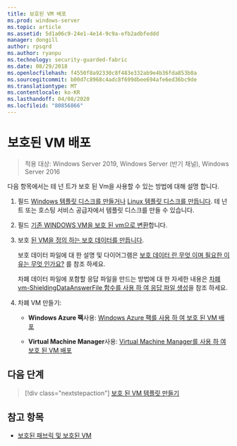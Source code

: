 ```yaml
---
title: 보호된 VM 배포
ms.prod: windows-server
ms.topic: article
ms.assetid: 5d1a06c9-24e1-4e14-9c9a-efb2adbfeddd
manager: dongill
author: rpsqrd
ms.author: ryanpu
ms.technology: security-guarded-fabric
ms.date: 08/29/2018
ms.openlocfilehash: f4550f8a92330c8f483e332ab9e4b36fda853b0a
ms.sourcegitcommit: b00d7c8968c4adc8f699dbee694afe6ed36bc9de
ms.translationtype: MT
ms.contentlocale: ko-KR
ms.lasthandoff: 04/08/2020
ms.locfileid: "80856866"
---
```

# <a name="deploy-shielded-vms"></a>보호된 VM 배포


>적용 대상: Windows Server 2019, Windows Server (반기 채널), Windows Server 2016

다음 항목에서는 테 넌 트가 보호 된 Vm을 사용할 수 있는 방법에 대해 설명 합니다.

1. 필드 [Windows 템플릿 디스크를 만들거나](guarded-fabric-create-a-shielded-vm-template.md) [Linux 템플릿 디스크를 만듭니다](guarded-fabric-create-a-linux-shielded-vm-template.md). 테 넌 트 또는 호스팅 서비스 공급자에서 템플릿 디스크를 만들 수 있습니다. 

2. 필드 [기존 WINDOWS VM을 보호 된 vm으로 변환](guarded-fabric-vm-shielding-helper-vhd.md)합니다. 

3. 보호 [된 VM을 정의 하는 보호 데이터를 만듭니다](guarded-fabric-tenant-creates-shielding-data.md).

    보호 데이터 파일에 대 한 설명 및 다이어그램은 [보호 데이터 란 무엇 이며 필요한 이유는 무엇 인가요?](guarded-fabric-and-shielded-vms.md#what-is-shielding-data-and-why-is-it-necessary) 를 참조 하세요.
    
    차폐 데이터 파일에 포함할 응답 파일을 만드는 방법에 대 한 자세한 내용은 [차폐 vm-ShieldingDataAnswerFile 함수를 사용 하 여 응답 파일 생성](guarded-fabric-sample-unattend-xml-file.md)을 참조 하세요.

4. 차폐 VM 만들기:
 
    - **Windows Azure 팩**사용: [Windows Azure 팩를 사용 하 여 보호 된 VM 배포](guarded-fabric-shielded-vm-windows-azure-pack.md)

    - **Virtual Machine Manager**사용: [Virtual Machine Manager를 사용 하 여 보호 된 VM 배포](guarded-fabric-tenant-deploys-shielded-vm-using-vmm.md)

## <a name="next-step"></a>다음 단계

> [!div class="nextstepaction"]
> [보호 된 VM 템플릿 만들기](guarded-fabric-create-a-shielded-vm-template.md)

## <a name="see-also"></a>참고 항목

- [보호된 패브릭 및 보호된 VM](guarded-fabric-and-shielded-vms-top-node.md)
